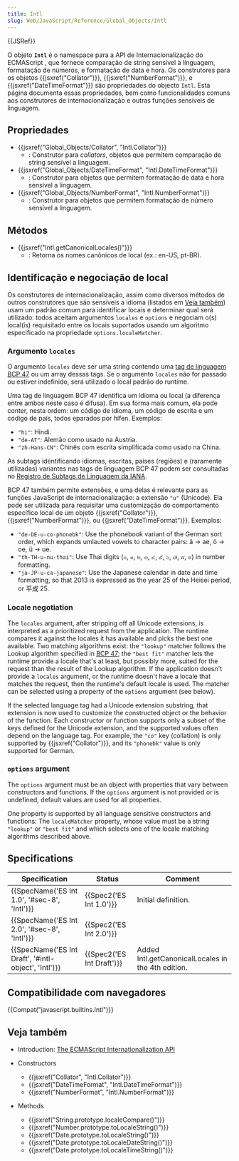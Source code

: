 ```yaml
---
title: Intl
slug: Web/JavaScript/Reference/Global_Objects/Intl
---
```


{{JSRef}}

O objeto **`Intl`** é o namespace para a API de Internacionalização do ECMAScript , que fornece comparação de string sensível à línguagem, formatação de números, e formatação de data e hora. Os construtores para os objetos {{jsxref("Collator")}}, {{jsxref("NumberFormat")}}, e {{jsxref("DateTimeFormat")}} são propriedades do objecto `Intl`. Esta página documenta essas propriedades, bem como funcionalidades comuns aos construtores de internacionalização e outras funções sensíveis de linguagem.

## Propriedades

- {{jsxref("Global_Objects/Collator", "Intl.Collator")}}
  - : Construtor para _collators_, objetos que permitem comparação de string sensível a linguagem.
- {{jsxref("Global_Objects/DateTimeFormat", "Intl.DateTimeFormat")}}
  - : Construtor para objetos que permitem formatação de data e hora sensível a linguagem.
- {{jsxref("Global_Objects/NumberFormat", "Intl.NumberFormat")}}
  - : Construtor para objetos que permitem formatação de número sensível a linguagem.

## Métodos

- {{jsxref("Intl.getCanonicalLocales()")}}
  - : Retorna os nomes canônicos de local (ex.: en-US, pt-BR).

## Identificação e negociação de local

Os construtores de internacionalização, assim como diversos métodos de outros construtores que são sensíveis a idioma (listados em [Veja também](#see_also)) usam um padrão comum para identificar locais e determinar qual será utilizado: todos aceitam argumentos `locales` e `options` e negociam o(s) local(is) requisitado entre os locais suportados usando um algoritmo especificado na propriedade `options.localeMatcher`.

### Argumento `locales`

O argumento `locales` deve ser uma string contendo uma [tag de linguagem BCP 47](http://tools.ietf.org/html/rfc5646) ou um array dessas tags. Se o argumento `locales` não for passado ou estiver indefinido, será utilizado o local padrão do runtime.

Uma tag de linguagem BCP 47 identifica um idioma ou local (a diferença entre ambos neste caso é difusa). Em sua forma mais comum, ela pode conter, nesta ordem: um código de idioma, um código de escrita e um código de país, todos eparados por hífen. Exemplos:

- `"hi"`: Hindi.
- `"de-AT"`: Alemão como usado na Áustria.
- `"zh-Hans-CN"`: Chinês com escrita simplificada como usado na China.

As subtags identificando idiomas, escritas, países (regiões) e (raramente utilizadas) variantes nas tags de linguagem BCP 47 podem ser consultadas no [Registro de Subtags de Linguagem da IANA](http://www.iana.org/assignments/language-subtag-registry).

BCP 47 também permite extensões, e uma delas é relevante para as funções JavaScript de internacionalização: a extensão `"u"` (Unicode). Ela pode ser utilizada para requisitar uma customização do comportamento específico local de um objeto {{jsxref("Collator")}}, {{jsxref("NumberFormat")}}, ou {{jsxref("DateTimeFormat")}}. Exemplos:

- `"de-DE-u-co-phonebk"`: Use the phonebook variant of the German sort order, which expands umlauted vowels to character pairs: ä → ae, ö → oe, ü → ue.
- `"th-TH-u-nu-thai"`: Use Thai digits (๐, ๑, ๒, ๓, ๔, ๕, ๖, ๗, ๘, ๙) in number formatting.
- `"ja-JP-u-ca-japanese"`: Use the Japanese calendar in date and time formatting, so that 2013 is expressed as the year 25 of the Heisei period, or 平成 25.

### Locale negotiation

The `locales` argument, after stripping off all Unicode extensions, is interpreted as a prioritized request from the application. The runtime compares it against the locales it has available and picks the best one available. Two matching algorithms exist: the `"lookup"` matcher follows the Lookup algorithm specified in [BCP 47](http://tools.ietf.org/html/rfc4647#section-3.4); the `"best fit"` matcher lets the runtime provide a locale that's at least, but possibly more, suited for the request than the result of the Lookup algorithm. If the application doesn't provide a `locales` argument, or the runtime doesn't have a locale that matches the request, then the runtime's default locale is used. The matcher can be selected using a property of the `options` argument (see below).

If the selected language tag had a Unicode extension substring, that extension is now used to customize the constructed object or the behavior of the function. Each constructor or function supports only a subset of the keys defined for the Unicode extension, and the supported values often depend on the language tag. For example, the `"co"` key (collation) is only supported by {{jsxref("Collator")}}, and its `"phonebk"` value is only supported for German.

### `options` argument

The `options` argument must be an object with properties that vary between constructors and functions. If the `options` argument is not provided or is undefined, default values are used for all properties.

One property is supported by all language sensitive constructors and functions: The `localeMatcher` property, whose value must be a string `"lookup"` or `"best fit"` and which selects one of the locale matching algorithms described above.

## Specifications

| Specification                                        | Status                    | Comment                                            |
| ---------------------------------------------------- | ------------------------- | -------------------------------------------------- |
| {{SpecName('ES Int 1.0', '#sec-8', 'Intl')}}         | {{Spec2('ES Int 1.0')}}   | Initial definition.                                |
| {{SpecName('ES Int 2.0', '#sec-8', 'Intl')}}         | {{Spec2('ES Int 2.0')}}   |                                                    |
| {{SpecName('ES Int Draft', '#intl-object', 'Intl')}} | {{Spec2('ES Int Draft')}} | Added Intl.getCanonicalLocales in the 4th edition. |

## Compatibilidade com navegadores

{{Compat("javascript.builtins.Intl")}}

## Veja também

- Introduction: [The ECMAScript Internationalization API](http://norbertlindenberg.com/2012/12/ecmascript-internationalization-api/index.html)
- Constructors

  - {{jsxref("Collator", "Intl.Collator")}}
  - {{jsxref("DateTimeFormat", "Intl.DateTimeFormat")}}
  - {{jsxref("NumberFormat", "Intl.NumberFormat")}}

- Methods

  - {{jsxref("String.prototype.localeCompare()")}}
  - {{jsxref("Number.prototype.toLocaleString()")}}
  - {{jsxref("Date.prototype.toLocaleString()")}}
  - {{jsxref("Date.prototype.toLocaleDateString()")}}
  - {{jsxref("Date.prototype.toLocaleTimeString()")}}
